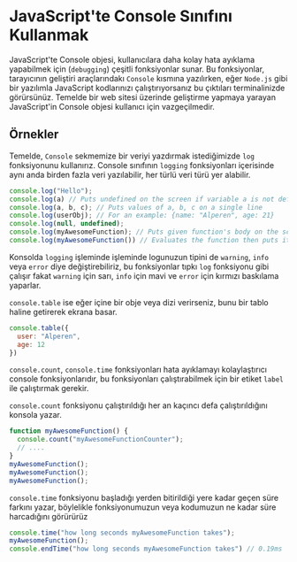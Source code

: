 # JavaScript'te Console Sınıfını Kullanmak
JavaScript'te Console objesi, kullanıcılara daha kolay hata ayıklama yapabilmek için (`debugging`) çeşitli fonksiyonlar sunar. Bu fonksiyonlar, tarayıcının geliştiri araçlarındakı `Console` kısmına yazılırken, eğer `Node.js` gibi bir yazılımla JavaScript kodlarınızı çalıştırıyorsanız bu çıktıları terminalinizde görürsünüz. Temelde bir web sitesi üzerinde geliştirme yapmaya yarayan JavaScript'in Console objesi kullanıcı için vazgeçilmedir.
## Örnekler
Temelde, `Console` sekmemize bir veriyi yazdırmak istediğimizde `log` fonksiyonunu kullanırız. Console sınıfının `logging` fonksiyonları içerisinde aynı anda birden fazla veri yazılabilir, her türlü veri türü yer alabilir.
```js
console.log("Hello");
console.log(a) // Puts undefined on the screen if variable a is not defined.
console.log(a, b, c); // Puts values of a, b, c on a single line
console.log(userObj); // For an example: {name: "Alperen", age: 21}
console.log(null, undefined);
console.log(myAwesomeFunction); // Puts given function's body on the screen
console.log(myAwesomeFunction()) // Evaluates the function then puts it's returned value
```
Konsolda `logging` işleminde işleminde logunuzun tipini de `warning`, `info` veya `error` diye değiştirebiliriz, bu fonksiyonlar tıpkı `log` fonksiyonu gibi çalışır fakat `warning` için sarı, `info` için mavi ve `error` için kırmızı baskılama yaparlar.

`console.table` ise eğer içine bir obje veya dizi verirseniz, bunu bir tablo haline getirerek ekrana basar.
```js
console.table({
  user: "Alperen",
  age: 12
})
```
`console.count`, `console.time` fonksiyonları hata ayıklamayı kolaylaştırıcı console fonksiyonlarıdır, bu fonksiyonları çalıştırabilmek için bir etiket `label` ile çalıştırmak gerekir.

`console.count` fonksiyonu çalıştırıldığı her an kaçıncı defa çalıştırıldığını konsola yazar.
```js
function myAwesomeFunction() {
  console.count("myAwesomeFunctionCounter");
  // ....
}
myAwesomeFunction();
myAwesomeFunction();
myAwesomeFunction();
```
`console.time` fonksiyonu başladığı yerden bitirildiği yere kadar geçen süre farkını yazar, böylelikle fonksiyonumuzun veya kodumuzun ne kadar süre harcadığını görürürüz

```js
console.time("how long seconds myAwesomeFunction takes");
myAwesomeFunction();
console.endTime("how long seconds myAwesomeFunction takes") // 0.19ms
```